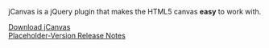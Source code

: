 jCanvas is a jQuery plugin that makes the HTML5 canvas **easy** to work with.

[Download jCanvas](https://www.npmjs.com/package/jcanvas)  
[Placeholder-Version Release Notes](https://github.com/caleb531/jcanvas/releases/tag/Placeholder2)
